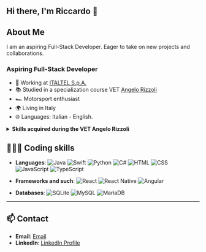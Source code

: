 ## Hi there, I'm Riccardo 🦀

## About Me
I am an aspiring Full-Stack Developer. Eager to take on new projects and collaborations.

### Aspiring Full-Stack Developer

- 💼 Working at [ITALTEL S.p.A.](https://www.italtel.com/)
- 📚 Studied in a specialization course VET [Angelo Rizzoli](https://www.itsrizzoli.it/en/home-en/)
- 🏎️ Motorsport enthusiast
- 🌍 Living in Italy
- 🌐 Languages: Italian - English.

<details>
<summary><b>Skills acquired during the VET Angelo Rizzoli</b></summary>
<p></p>
<details>
  <summary><b>UFT (Technical Skills)</b></summary>
  <ul>
    <p></p>
    <li><b>Operating Systems and competition management</b></li>
    <li><b>Computer networks and distributed computing</b></li>
    <li><b>Algorithms and Data Structures</b></li>
    <li><b>Basic Java programming and development tools</b></li>
    <li><b>Database and data analysis</b></li>
    <li><b>Java programming - Advanced</b></li>
    <li><b>Human-machine interaction</b></li>
    <li><b>Web development basics Front-end</b></li>
    <li><b>Framework for the Web Front End development</b></li>
    <li><b>Angular for Web development</b></li>
    <li><b>Design and Development</b></li>
    <li><b>Development for Windows applications</b></li>
    <li><b>Design and Development for Android</b></li>
    <li><b>Design and Development for iOS</b></li>
    <li><b>Spring Boot Backend</b></li>
    <li><b>Legal computing for developers</b></li>
  </ul>
</details>
<details>
  <summary><b>UFS (Soft Skills)</b></summary>
  <ul>
    <p></p>
    <li><b>Personal effectiveness and behavioural style</b></li>
    <li><b>Data protection, digital law, digital transformation and blockchain</b></li>
    <li><b>Commercial law, employment law and GDPR</b></li>
    <li><b>Economics and business organization</b></li>
    <li><b>Quality, environment, health and safety at work</b></li>
    <li><b>Project Management - Agile</b></li>
    <li><b>English language and micro languages</b></li>
    <li><b>Problem solving and design thinking</b></li>
    <li><b>Communication, interpersonal skills and team building</b></li>
    <li><b>Personal branding and work orientation</b></li>
    <li><b>Team Working</b></li>
  </ul>
</details>
</details>

## 🧑🏽‍💻 Coding skills

- **Languages**: ![Java](https://img.shields.io/badge/Java-007396?logo=java&logoColor=white) ![Swift](https://img.shields.io/badge/Swift-F05138?logo=Swift&logoColor=white) ![Python](https://img.shields.io/badge/Python-3776AB?logo=python&logoColor=white) ![C#](https://img.shields.io/badge/C%23-239120?logo=csharp&logoColor=white) ![HTML](https://img.shields.io/badge/HTML-E34F26?logo=html5&logoColor=white) ![CSS](https://img.shields.io/badge/CSS-1572B6?logo=css3&logoColor=white) ![JavaScript](https://img.shields.io/badge/JavaScript-F7DF1E?logo=javascript&logoColor=black) ![TypeScript](https://img.shields.io/badge/TypeScript-3178C6?logo=typescript&logoColor=white) 
  
- **Frameworks and such**: ![React](https://img.shields.io/badge/React-61DAFB?logo=react&logoColor=black) ![React Native](https://img.shields.io/badge/React_Native-20232A?logo=react&logoColor=61DAFB) ![Angular](https://img.shields.io/badge/Angular-E23237?logo=angular&logoColor=white)
  
- **Databases**: ![SQLite](https://img.shields.io/badge/SQLite-003B57?logo=sqlite&logoColor=white) ![MySQL](https://img.shields.io/badge/MySQL-4479A1?logo=mysql&logoColor=white) ![MariaDB](https://img.shields.io/badge/MariaDB-003545?logo=mariadb&logoColor=white)

---

## 📫 Contact

- **Email**: [Email](mailto:r.silvestri04@gmail.com)
- **LinkedIn**: [LinkedIn Profile](https://www.linkedin.com/in/riccardo-silvestri-477767171/)
